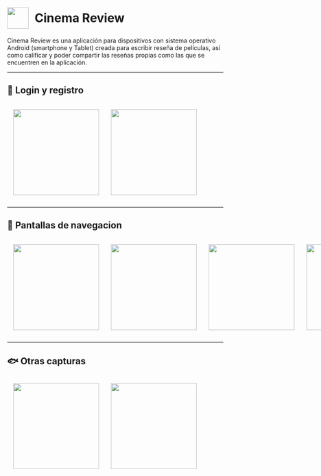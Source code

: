 <h1 style="display: flex; align-items:center; font-weight: bold"><img style="margin-right: 0.5em" src="https://lh3.googleusercontent.com/fife/ABSRlIrNHMoCeEWXTIzgx5BzORIaFq4ft1HQHIaUFngr4KDksJTFM8vBEdbS6rhtqEI9FZr-ayiY7XoYNAV5NePdg8y4hMYmweemVlSd_VrJArny4kDhyVk_sC9T_epKzeGarlcQKpni6_tMR_tkadjCbd0HcyhQl5fT6fPybZXhyrZankciLOdU_xK00EPfo52mpsHFsN_V2zYR0Ke4nn-3AsjNhNP_rk4gJujfA9tTIv3s_RlxmBbsPcDXpCXh_RiBm77dTSNjLNQOMVUJZxIcbe4ec192W7UcqB7rLlmkHuZkq6h5U1SM4mDezSQnZlsYB6wjlM11PG_ijoeE0FJrkIJfbKRe53FSaWSqGa0V0pIKUPRQyK0t7WO94wkmmXTXwU2L_zYBI8JL-ZeXHQYUzVDOQdNyDF27ukavMjmBGcsYgshMhcWv1lZ6ugHjsn49RwNGp1k0jx1YolZAEyz2obSb2eCNVnseT5EAv5ifyWtwvkBnm9AcdgQ2nmkJXlxsBFLsRb8ur0uT3WJKQZNhopQ4uKx-_oed8JGqK_p8nIgbj4mmAaWhgQsmGMCa7AJc_e1WamfGDXt8uIjhkMbvGbO2iMj0eJxNRfhTazpAs5lS-r8DLiXr94iqpeZIXKcd4yEtAYVHqFd3YNzTTQRcyN4MF4qCMe8G2iM117AHge4UAdB4dB2XH6s8XUZ3k3mRW7PNkE6a-JymonGKQ7JcXpNdVpCaOkx_R-g=w930-h763-ft" width="50px"/>Cinema Review</h1>
Cinema Review es una aplicación para dispositivos con sistema operativo Android (smartphone y Tablet) creada para escribir reseña de películas, así como calificar y poder compartir las reseñas propias como las que se encuentren en la aplicación.

----

## :whale: Login y registro
<p style="display: flex">
    <img src="https://lh3.googleusercontent.com/fife/ABSRlIqlP8tqfpAtcNJ2ZsM7SXXJpEuR5m0pc79gMSAl0LJ6ZFpnM1MPeqcgqlTr6iWIFTByUPq5HjZ9IzyIezkgKllIP2Q6dzPF7SGAGEACVO_WUwH_JS2zx9e9HzSELgsgdxc47khlr4RwLj72y4X9stuAhV8Er-aoN53P2WL8KjarYZPm4SvIFLIppkv69uuonN-EIo1cYYZH0X-y0UZwkKMi6floAiZ8biC1rTL1ve45KkKGMGQb1-h28tLl-dtoi5Fb-l8aATKVFeckbNtZPZdcGM1r3nI422ijS-9zSSVGl6kaIm2ASmp4IHaai7KQJJR2NnDH08ETN_HdweTnKSRytsv08CJnao0gr4yukpztH0yTj4XuScU__x5SjqWPjTZLeFC9bw6TfHXUyQH-nOj8IBLfNTQlE8lnW8x1pHMxsetP-_JMUpR7vFZ4loFCPzoGnYLpJRUdLnPlZbs7r3drCXPuzVQWN6Dpz5agZMNwuvpBlGPYqgA3jleVhrJmxholHXYUIwbYwrwQwjHsCRMEV0WYzh5DMfZ4wb4XXziM6l9-C0QagQEZFy1Yf8iQXZqwazacoLkzB0J1w7UUwcHloNSOXRzPrsZ1JHn_tHBInfcIojgzE9xJSdGx0f1_s2nM4zxo5MxRRxa0Q6fTLiCMWkSr-4mv5bx8eVGQcVkt-MicbV50hDEjNHce81KGesr6HSipw_oTrkkDhw-HPXCt_brwR7iDoxg=w930-h763-ft" width="200px" style="padding: 1em"/>
    <img src="https://lh3.googleusercontent.com/fife/ABSRlIp3es53v5gBWfgCXJO_F9FkfyeTouITSYLK5YsYYQyY-zbUsdYXzPzw8ZVafWwD-jNsMvPL5Qu78FW0qac6yqbwVmfPDKV07D08nkiTfSRQPOPXtLgqy3vQjKIuv40lFvraLfyAUoZOQPvmrWeVcak7knbyqwtBJue7ch6Du6HU8nXAt7WQ-vydjOX9jMKIzGVF0XdQqshYR1m44tbJkHLFg08rbtl1mGLrsEuG32ugZbMc4LbbWRXXJ7G4F_Di_LoqH9YhVrmD8pMc78Uw2qJnsNJYtf24oPtHfzcIYjHqakdYAz5pyT1Mnzv6IBtn5I92ML0xF7jODO7oKKO9juQ7jPifaxw3lLIjwFtnU4KLo2eJcEQujFcw4UmX0xFUZXj-O9hTtRR5pNj0AQbkI3L70GEWn7JLmhwMi9VWjj8Iy5lBK1SjGQbmLKd7bjaPQgVH6BHeMHsN4fQ7McOlLZmURodKgx18Ce8jh1h-lyzNKgINu42zksoSDEKfEOovaxqm4Nc4kE-Qvvo9ecKoH7Kr3Yyw5XU195-7mhrDi_UCuR4yE5mTHunxoDp_0dnDLD69UK37qmcNeH77XZyIkdnu7gu-V52Zu1Cwo6Xlgj4epeKhXXxp7sV9qzTVWYK0SLhtE1aTJaE-zJj35XV3hUIMHUVJFa0uzxugBpVImWR0QKxfsyL_LHLjF0s_rKg9kD1ZstB3pTqjji8DKcKRyPRXBcI7_bXrpyk=w930-h763-ft" width="200px" style="padding: 1em"/>
</p>

---

## :whale2: Pantallas de navegacion
<p style="display: flex">
    <img src="https://lh3.googleusercontent.com/fife/ABSRlIoq2Vib4OUyLft2ixxUMteR8M-PvdCldW5RoH2jk1Iq5FccWsr95BTvgSHhNIEXkcb3aiyVtDHqZNmfUknAFRd3LATabvwEWunsRIXIvpR3hHpEXD7-_Hjz_H6oEw-aUljaMFHXVwTlKV89LAu7clXJIbcIHYbBBlfdMY8sfKkGThzFe84pXdiQwGlxq0250HoeiG_ectIsduKkwQ-hwThK_2gtmA3kkrU__JKKvkpYiQQqOFKAtiMy7a_6GGOM7HfOZKkgpIL6XIO2x7FRQdUd6qrMeSbe_bI2C5xDbqLxfRg2G1NKdJ67KaNLfELcnyRpzaEIPksjy38HqkPIsctytexmnRkpSMn4P_8J3VvH15JWzi8NotatBlcw_IfuZ73DR71vyFCG8PKk6QTS7XrCtvLximzB4tplukoSVp_7Wj7GIHpsW3lg4jthh9ebqjl5UoduuvPlHJPXrq16FPGlMqlpFv7GBv5hIXPndwPsPVoISPf99p5B54elO3lT_cosGI2wovOIDqS2BPITS79MELoG8yLx-HXzlPr8yDiOnwuuvZ9J7jLkDxhsv0goxunO09OTrWDrSmX3qZx9_jLp3V5RCCVc39fUFb-bdtB2sDJ0boYKRMvuy7Mh3nhnRFiUcJmbGJ2CwehEcC5VnlPT-vRFE8wVosw4wp8Wpg_C0XAjBxthMAVTB0_iRdxJuyZYtAA-G7CBZ6H296pZniV43fCbm6c6s8Q=w930-h763-ft" width="200px" style="padding: 1em"/>
    <img src="https://lh3.googleusercontent.com/fife/ABSRlIruHvTwslZr362nXHqDCrcB2KyH6n4jkGTLzZWljrL3jaEey39LAUSbDOdtYJsruoumXKt2jHzLbSI2JtzYBzCVoBljZEY77QNh8tuSdH43WwhAvuz4CRFPSlAP8RB0APgPTKa8jWhjunn7uI40TBjpeBjR0SG1kIXIUFIFvbyui-QiGzGdaMIpNCPKimGe-JoYFmzzXblVaOLc9MtraxBwKmxWynkB5z2-DL82F_QZLc5_7QCoP8F-laUFDKDoFVcfBOq0fsFHz_8fNjkII0Q-7VOOkDRfuBDytSHEKhnQkBA7leIIJg4AMCmg9Ng8t-hIaz4ST0XO4VL_8B1MFTdtL_Yg4l-BVujecYxTQlLXAjDVOeaP3OC9yySvbmDl_6XPXbcS6KHLC3MS-as-WidRXbBvzKWvzw3re7K6pk71anCTJKypxetNpk1G0XTLShSX9ZF8GJEXqFjwbpHXvw0US9zuAXURyC4YYjB1EPSgQt75oCDZBsf7wo-3a36O8g3mM5m08YSloEFzC70JMAt2IODQErpSI2MXB0-mYeXi4LLiCfrkOUMfMwLRptlSDgDyQKhpEHM1si1p347OZ-UyckRsuDV5HWjnAeoQkxVS4RvQb5OILlmT4Kwr2BhhR9SiGWbecncvxbPt8WqeAeHVY5UJ64wrEcdhZjRo_EcQGo5sWCT20L8zELg5U1bU6vhUFWH8vU6u4Xr8WnkvuDE9hWrzihb40FI=w930-h763-ft" width="200px" style="padding: 1em"/>
    <img src="https://lh3.googleusercontent.com/fife/ABSRlIo_zjiFGDwGN3E3mAg9VS7NAiQtmoWR0J6OpIcIz7qPw6DmoWandJRhc221zWxAOasPGPKn3ZHUFqk3BQ3Oi6ry8gK5vzUB-U7hL83bWgp2SWe3OMmTIctRPf-qmsdKGOrdOxJLGPSiiZDTVWbzPbisoAMSAVGz7oSZcOxx6378_zC2CyiOeyD9chwf16Ger5fdMqUFLE3ABB0-a4jGY7k_dezsvmI9Dg2TRcfL0G-rOETGFnF8DQXVrX6M6HomV-zO5DCUGJH3sIuAfnF4aGTFRP2p6WAZE6Ti7uW_faihr7gk9mNxjoK8MQaPgKDRmMy9Z8OOj4I69Gpr0shB5z2reUYmoJCK6iIEVp3t2Dwxrxuk52_lhw3FLLGkwgE5Lf0ARwSFEnBwOMTeNtDIlVq5Fv7LKLRN6oX81V7eOsH_-QJuxpFgn3hP3e3CmWsxYTMrbP6qEfhimuPZdh4ThHvcl3sPNWCVkWWTZYKow-fh7ls1Xh16UUr6TVdfprY-yZR49fVb7m-1ftFzYwBnyhfiPyF94OHQ21ak0eyJyqcfqe3JS1Jzsb_cwKhAuiUyVx17SMGvIV35poACFgDWhLUhlEcQNrt0UncAihpgPTa_EYOxslVk2FYzK7Yq1eZNWQ8qoefZsUMA0LV7W2sjfIK8a-GUIS-bNFjAGrBNXsGF6KmFu_vt34-7jxWgxFJawfyOI5CnuTH5aK8SUnVCdtNuLFKZahmdJTQ=w930-h763-ft" width="200px" style="padding: 1em"/>
    <img src="https://lh3.googleusercontent.com/fife/ABSRlIrTqxFSIF9KnSzncWlZj_3WavmLYhBTr3udQJByZcn3oB2YQIb7LCGh258qZPpOKRrcGd72gxadse9S1UPCaW2ItAyBzv8aA2XzDXWttAv1D3oJBC603X_A-dmL68YN1cA7U_NZyvDI0kWSiPPbCnjo7C-m11Az5LYs-HK7XL0la00Pus46kOGu7L9lEm0n0a_oqAzicEOmIGzf1Ju5cw4p5v6uQn6BiyBDblRvP2UQR6JGs7_JqTfkC-OXUMlJMtynGm2EL2Og4tKqlT9BcPRYbGZ60zHGt83HjLYpZ9x_a6vrGw3yAO8x9QxLfqsIFQp44u3HVqRC74fl0Z9bTfIm8c23_aWUaYqle4waiLo32qmsmgBfew5uV0GpWUuFNyJHZ_7fqHX-HoLds4CJzDBTvyjqXi5CPPA8siNuAbqIyDiIOAhlQExaE8S5g5erkgintjWJjtLqcUXZZLVn7ie9anXeikdt21BBDKFxdvk2txp2mAOxcX-yBhHXeJyR_2yM3PGT3cA7qGTtQvdEc1YNgPgE44mkPNRRpqpQcTx0-YCbzKBEK7Y4A2z__SwHmpQX7_j17F0n_zpFLrCGnbk2azfBQ_Cumb756gGsBn1l5k8uYh983jKVfHfgEDaknLht9pmz2FTrkq1NVNqGTAhzYOOIaf6Pu75XNx0DjqGurxsMyFb83dMXKKhc5ORDen1Aegd54gAcKd_iCM6gmZPuf2A2nDSWpHc=w930-h763-ft" width="200px" style="padding: 1em"/>
</p>

---

## :fish: Otras capturas
<p style="display: flex">
    <img src="https://lh3.googleusercontent.com/fife/ABSRlIpQi7zcPAh80ywK8N-KyUcgWF41e-CEkobvCws9paQD94z_cLgFrO7_cCAeDTpaCcEKGvNGREbUb8pulFXkJj5Szfl6l4fGAEBCu9lT9fkKO3eBsVxe0YKm3i44IxoZ8H0bvU5AaXWHKWMeTXm2rsiEMq-jnF-neJsVnr9UXKGCp0ABPV6vfWQH11lju_-h4SkEboO4h_3lK2aoENz6iKw702jddCCBNco8leV1sLMSM7s47zdrfAMku3XCuaZOf8OErNLBYyHTBw6F7M0qMCwHM8fLo5oMmXw5vwqyLa878DchbADRTzMzqqahTs1Y3l_SjV8nR3cTNfDkhs20GMQBvZRLMn4gMgNgCdFJNJ7iD2XtjG5dnzUOAVbhfqbg-asEX9UFoJy40MHyfyWMlN02xWvRxlpb71FguKfvZEUUTJprUkCgX96Zj7f9r0rNyhEujTlzK9Ti0AReIxC-aKlkVsK--eAdbyOxT1MboHcV_w1th9sboQ4LK1p9ki26_91P3Eg74H6bP10DFYze-c1FRsicfxixnT6_2-REV0w7QgeIgrkm_YByGvEldDN_c-CZqbRzqEIA5pwAA1OxaG4y8euvQtKG-_7mosYwcEs_REgeUEcRVqnqS5psOluB4aItq7czCVhsJmFwDKVwtMqFcBzGeTjMvdzoOVm2dWM-eJejiS3AkWB66ioEJHJJXlNrOZROyUFIN-gGLwolN9HDlrdYnSEkrNc=w930-h763-ft" width="200px" style="padding: 1em"/>
    <img src="https://lh3.googleusercontent.com/fife/ABSRlIr00GTvyLewGtzzPDQQlTY4dphQWQLCgLEZd9WCDR5UGtIHj9q6Uo0wuLQxg_sHSCTwvlLtXFxl2zNujbr69_NmMhvyvCvg6_P7MDsMhWr2rxmDD0WO1opeXMp1FntbNlrPqQcK2KS24OUJsnFL6ZKJ-2yT4skfcrGIxEYIz2YbCXf5_dcekXzeGLOVOxbIN1yMqFfFqUzXQ7ejRP58IWCHfLJJ6mqORI5z-ygnqU7aDCHmYHNo_9cD3KcNj0akzW0sLJXqHocfIMwHalDHhC-u4HsuUybh48-eCDSSZA8_3rO99IuI4YHCaAlT1SW2FStmR6RPzuXEXvze7Y5a6fO8ZTY-ReTt6brdbCEyzz0XH8ghfGJDSplL_jANXxb2e52Nl9XFuaDawUNU43lAe0yyP_1AX1223x6ogv_80gD_IjB3KmD3InfZf8PCEY9rjvDV-e0iVq59y-sHx5IqfUO0BfWlmFHasKzy0lxTzq22f9BwM6xPNVrsvQ5aCcIUj-jRKUaeYGt2_fSqtb2w1_NXG9LSSO0MZicgYj_qvCN3oWE-az8ahPlBBYPLGDWStMJabRxWe650FMpO_J-SHUb-QhA1UrMh-xWCI35NfOdh1ZQ2_2XMC4f-XIXWjxTHXFHnnLKjPrjtP04UdfNKLpyx-az-BtxFGVYu9m36TjWTCJkKh3KL_jl6OS21_uugsLiXYLq5F06mSju4Rlw0pvrWWGALdsk9dvQ=w930-h763-ft" width="200px" style="padding: 1em"/>
</p>